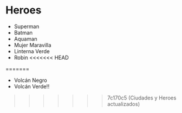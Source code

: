 # Heroes

* Superman
* Batman
* Aquaman
* Mujer Maravilla
* Linterna Verde
* Robin
<<<<<<< HEAD

=======
* Volcán Negro
* Volcán Verde!!
>>>>>>> 7c170c5 (Ciudades y Heroes actualizados)
